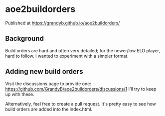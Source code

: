 # aoe2buildorders

Published at https://grandyb.github.io/aoe2buildorders/

## Background

Build orders are hard and often very detailed; for the newer/low ELO player, hard to follow. I wanted to experiment with a simpler format.

## Adding new build orders

Visit the discussions page to provide one: https://github.com/GrandyB/aoe2buildorders/discussions/1
I'll try to keep up with these.

Alternatively, feel free to create a pull request. It's pretty easy to see how build orders are added into the index.html.